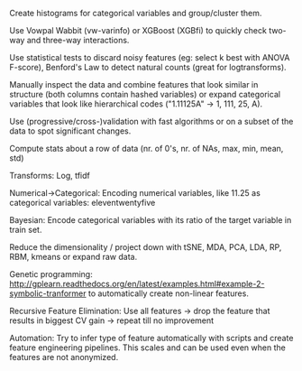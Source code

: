 Create histograms for categorical variables and group/cluster them.

Use Vowpal Wabbit (vw-varinfo) or XGBoost (XGBfi) to quickly check two-way and three-way interactions.

Use statistical tests to discard noisy features (eg: select k best with ANOVA F-score), Benford's Law to detect natural counts (great for logtransforms).

Manually inspect the data and combine features that look similar in structure (both columns contain hashed variables) or expand categorical variables that look like hierarchical codes ("1.11125A" -> 1, 111, 25, A).

Use (progressive/cross-)validation with fast algorithms or on a subset of the data to spot significant changes.

Compute stats about a row of data (nr. of 0's, nr. of NAs, max, min, mean, std)

Transforms: Log, tfidf

Numerical->Categorical: Encoding numerical variables, like 11.25 as categorical variables: eleventwentyfive

Bayesian: Encode categorical variables with its ratio of the target variable in train set.

Reduce the dimensionality / project down with tSNE, MDA, PCA, LDA, RP, RBM, kmeans or expand raw data.

Genetic programming: http://gplearn.readthedocs.org/en/latest/examples.html#example-2-symbolic-tranformer to automatically create non-linear features.

Recursive Feature Elimination: Use all features -> drop the feature that results in biggest CV gain -> repeat till no improvement

Automation: Try to infer type of feature automatically with scripts and create feature engineering pipelines. This scales and can be used even when the features are not anonymized.